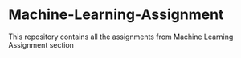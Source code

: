 # Machine-Learning-Assignment
This repository contains all the assignments from Machine Learning Assignment section
